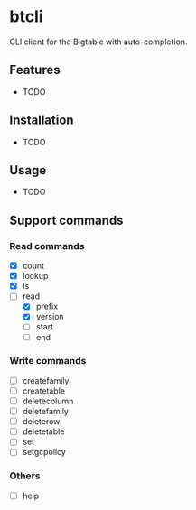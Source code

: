 # btcli

CLI client for the Bigtable with auto-completion.

## Features

- TODO

## Installation

- TODO

## Usage

- TODO

## Support commands

### Read commands

- [x] count
- [x] lookup
- [x] ls
- [ ] read
    - [x] prefix
    - [x] version
    - [ ] start
    - [ ] end

### Write commands

- [ ] createfamily
- [ ] createtable
- [ ] deletecolumn
- [ ] deletefamily
- [ ] deleterow
- [ ] deletetable
- [ ] set
- [ ] setgcpolicy

### Others

- [ ] help
